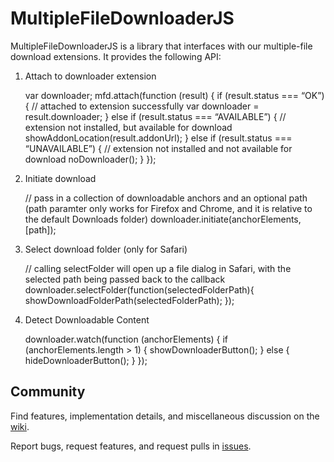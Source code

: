 # MultipleFileDownloaderJS

MultipleFileDownloaderJS is a library that interfaces with our multiple-file download extensions. It provides the following API:

1. Attach to downloader extension

	var downloader;
	mfd.attach(function (result) {
	    if (result.status === “OK”) {
	      // attached to extension successfully
	      var downloader = result.downloader;
	    } else if (result.status === “AVAILABLE”) {
	      // extension not installed, but available for download
	      showAddonLocation(result.addonUrl);
	    } else if (result.status === “UNAVAILABLE”) {
	      // extension not installed and not available for download
	      noDownloader();
	    }
	});

2. Initiate download
	
	// pass in a collection of downloadable anchors and an optional path (path paramter only works for Firefox and Chrome, and it is relative to the default Downloads folder)
	downloader.initiate(anchorElements, [path]);

3. Select download folder (only for Safari)
	
	// calling selectFolder will open up a file dialog in Safari, with the selected path being passed back to the callback
	downloader.selectFolder(function(selectedFolderPath){
		showDownloadFolderPath(selectedFolderPath);
	});

4. Detect Downloadable Content

	downloader.watch(function (anchorElements) {
	    if (anchorElements.length > 1) {
	      showDownloaderButton();
	    } else {
	      hideDownloaderButton();
	    }
	});


## Community
Find features, implementation details, and miscellaneous discussion on the
[wiki](https://github.com/mediascience/HTML5-Multiple-Download/wiki).

Report bugs, request features, and request pulls in
[issues](https://github.com/mediascience/HTML5-Multiple-Download/issues).


